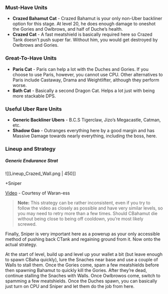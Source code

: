 ### Must-Have Units

- **Crazed Bahamut Cat** - Crazed Bahamut is your only non-Uber backliner option for this stage. At level 20, he does enough damage to oneshot the Gories and Owlbrows, and half of Duche’s health.
- **Crazed Cat** - A fast meatshield is basically required here so Crazed Tank doesn’t push super far. Without him, you would get destroyed by Owlbrows and Gories.

### Great-To-Have Units
- **Paris Cat** - Paris can help a lot with the Duches and Gories. If you choose to use Paris, however, you cannot use CPU. Other alternatives to Paris include Castaway, Drama and Weightlifter, although they perform worse.
- **Bath Cat** - Basically a second Dragon Cat. Helps a lot just with being more stackable DPS.

### Useful Uber Rare Units
- **Generic Backliner Ubers** - B.C.S  Tigerclaw, Jizo’s Megacastle, Catman, etc.
- **Shadow Gao** - Outranges everything here by a good margin and has Massive Damage towards nearly everything, including the boss, here.

### Lineup and Strategy  

##### Generic Endurance Strat
![[Lineup_Crazed_Wall.png | 450]]  

+Sniper   
  
[Video](https://www.youtube.com/watch?v=eEz5K0kmczQ) - Courtesy of Waran-ess  

> **Note:** This strategy can be rather inconsistent, even if you try to follow the video as closely as possible and have very similar levels, so you may need to retry more than a few times. Should CBahamut die without being close to being off cooldown, you’re most likely screwed.
  
Finally, Sniper is very important here as a powerup as your only accessible method of pushing back CTank and regaining ground from it. Now onto the actual strategy.  
  
At the start of level, build up and level up your wallet a bit (but leave enough to spawn CBaha quickly), lure the Snaches near base and use a couple of Walls to stall them. Once the Gories come, spam a few meatshields before then spawning Bahamut to quickly kill the Gories. After they’re dead, continue stalling the Snaches with Walls. Once Owlbrowos come, switch to spamming a few meatshields. Once the Duches spawn, you can basically just turn on CPU and Sniper and let them do the job from here.